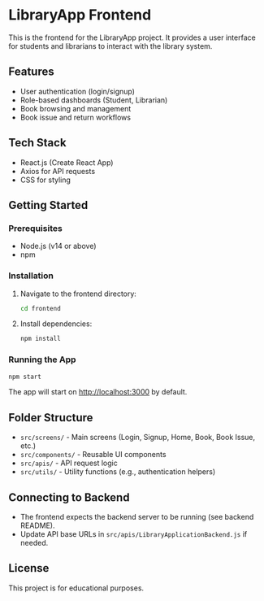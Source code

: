 # LibraryApp Frontend

This is the frontend for the LibraryApp project. It provides a user interface for students and librarians to interact with the library system.

## Features
- User authentication (login/signup)
- Role-based dashboards (Student, Librarian)
- Book browsing and management
- Book issue and return workflows

## Tech Stack
- React.js (Create React App)
- Axios for API requests
- CSS for styling

## Getting Started

### Prerequisites
- Node.js (v14 or above)
- npm

### Installation
1. Navigate to the frontend directory:
   ```sh
   cd frontend
   ```
2. Install dependencies:
   ```sh
   npm install
   ```

### Running the App
```sh
npm start
```
The app will start on [http://localhost:3000](http://localhost:3000) by default.

## Folder Structure
- `src/screens/` - Main screens (Login, Signup, Home, Book, Book Issue, etc.)
- `src/components/` - Reusable UI components
- `src/apis/` - API request logic
- `src/utils/` - Utility functions (e.g., authentication helpers)

## Connecting to Backend
- The frontend expects the backend server to be running (see backend README).
- Update API base URLs in `src/apis/LibraryApplicationBackend.js` if needed.

## License
This project is for educational purposes.
